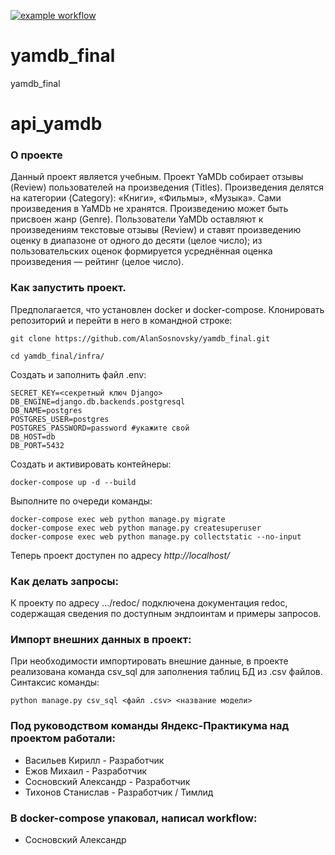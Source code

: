[![example workflow](https://github.com/AlanSosnovsky/yamdb_final/actions/workflows/yamdb_workflow.yaml/badge.svg)](https://github.com/AlanSosnovsky/yamdb_final/actions/workflows/yamdb_workflow.yaml)

# yamdb_final
yamdb_final
# api_yamdb

### О проекте

Данный проект является учебным.
Проект YaMDb собирает отзывы (Review) пользователей на произведения (Titles). Произведения делятся на категории (Category): «Книги», «Фильмы», «Музыка».
Сами произведения в YaMDb не хранятся.
Произведению может быть присвоен жанр (Genre).
Пользователи YaMDb оставляют к произведениям текстовые отзывы (Review) и ставят произведению оценку в диапазоне от одного до десяти (целое число); из пользовательских оценок формируется усреднённая оценка произведения — рейтинг (целое число).

### Как запустить проект.

Предполагается, что установлен docker и docker-compose.
Клонировать репозиторий и перейти в него в командной строке:

```
git clone https://github.com/AlanSosnovsky/yamdb_final.git
```

```
cd yamdb_final/infra/
```

Cоздать и заполнить файл .env:

```
SECRET_KEY=<секретный ключ Django>
DB_ENGINE=django.db.backends.postgresql
DB_NAME=postgres
POSTGRES_USER=postgres
POSTGRES_PASSWORD=password #укажите свой
DB_HOST=db
DB_PORT=5432
```

Cоздать и активировать контейнеры:

```
docker-compose up -d --build
```

Выполните по очереди команды:

```
docker-compose exec web python manage.py migrate
docker-compose exec web python manage.py createsuperuser
docker-compose exec web python manage.py collectstatic --no-input 
```

Теперь проект доступен по адресу _http://localhost/_ 

### Как делать запросы:

К проекту по адресу .../redoc/ подключена документация redoc, содержащая сведения по доступным эндпоинтам и примеры запросов.


### Импорт внешних данных в проект:

При необходимости импортировать внешние данные, в проекте реализована команда csv_sql для  заполнения таблиц БД из .csv файлов. Синтаксис команды:

```
python manage.py csv_sql <файл .csv> <название модели>
```



### Под руководством команды Яндекс-Практикума над проектом работали:

- Васильев Кирилл - Разработчик
- Ежов Михаил - Разработчик
- Сосновский Александр - Разработчик
- Тихонов Станислав - Разработчик / Тимлид

### В docker-compose упаковал, написал workflow:

- Сосновский Александр

